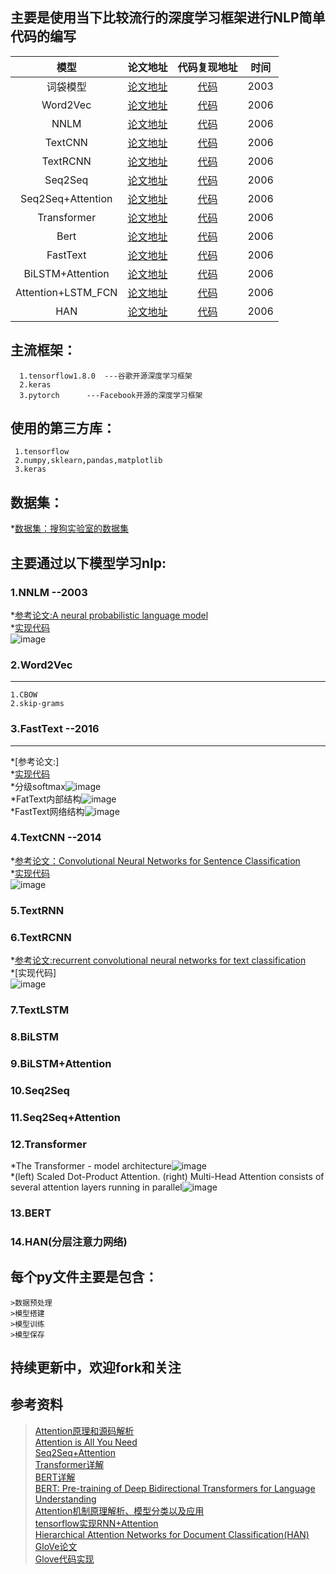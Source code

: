 ## 主要是使用当下比较流行的深度学习框架进行NLP简单代码的编写

| 模型              | 论文地址         |  代码复现地址       |   时间       |
| :----------------:   | :---------------:  | :--------------: | :------------:|
| 词袋模型        |      [论文地址](http://www.baidu.com)      |       [代码](http://www.baidu.com)    |2003    |
| Word2Vec           | [论文地址](http://www.baidu.com)         |   [代码](http://www.baidu.com)       |2006     |
| NNLM           | [论文地址](http://www.baidu.com)         |   [代码](http://www.baidu.com)       |2006     |
| TextCNN           | [论文地址](http://www.baidu.com)         |   [代码](http://www.baidu.com)       |2006     |
| TextRCNN           | [论文地址](http://www.baidu.com)         |   [代码](http://www.baidu.com)       |2006     |
| Seq2Seq           | [论文地址](http://www.baidu.com)         |   [代码](http://www.baidu.com)       |2006     |
| Seq2Seq+Attention           | [论文地址](http://www.baidu.com)         |   [代码](http://www.baidu.com)       |2006     |
| Transformer           | [论文地址](http://www.baidu.com)         |   [代码](http://www.baidu.com)       |2006     |
| Bert           | [论文地址](http://www.baidu.com)         |   [代码](http://www.baidu.com)       |2006     |
| FastText           | [论文地址](http://www.baidu.com)         |   [代码](http://www.baidu.com)       |2006     |
| BiLSTM+Attention           | [论文地址](http://www.baidu.com)         |   [代码](http://www.baidu.com)       |2006     |
| Attention+LSTM_FCN           | [论文地址](http://www.baidu.com)         |   [代码](http://www.baidu.com)       |2006     |
| HAN           | [论文地址](http://www.baidu.com)         |   [代码](http://www.baidu.com)       |2006     |






## 主流框架：

      1.tensorflow1.8.0  ---谷歌开源深度学习框架
      2.keras
      3.pytorch      ---Facebook开源的深度学习框架

## 使用的第三方库：

     1.tensorflow
     2.numpy,sklearn,pandas,matplotlib
     3.keras
## 数据集：
   *[数据集：搜狗实验室的数据集](https://www.sogou.com/labs/resource/cs.php)
   
## 主要通过以下模型学习nlp:

### 1.NNLM  --2003

  *[参考论文:A neural probabilistic language model](http://www.pengjingtian.com/2016/09/17/nnlm/)\
  *[实现代码](https://github.com/jiangzhongkai/NLP_From_Zero_to_One/tree/master/NNLM)\
  ![image](images/nnlm.png)

### 2.Word2Vec 
------
    1.CBOW
    2.skip-grams

### 3.FastText  --2016
-----
  *[参考论文:]\
  *[实现代码](https://github.com/jiangzhongkai/NLP_From_Zero_to_One/tree/master/FastText)\
  *分级softmax![image](images/H-softmax.jpg)\
  *FatText内部结构![image](images/fasttext.jpg)\
  *FastText网络结构![image](images/fasttext_model.jpg)
    

### 4.TextCNN   --2014 

  *[参考论文：Convolutional Neural Networks for Sentence Classification](https://arxiv.org/abs/1408.5882)\
  *[实现代码](https://github.com/jiangzhongkai/NLP_From_Zero_to_One/tree/master/TextCNN)\
  ![image](images/textCNN.jpg)
  
### 5.TextRNN


### 6.TextRCNN

  *[参考论文:recurrent convolutional neural networks for text classification](https://www.aaai.org/ocs/index.php/AAAI/AAAI15/paper/view/9745/9552)\
  *[实现代码]\
  ![image](images/TextRCNN.jpg)
  

### 7.TextLSTM


### 8.BiLSTM


### 9.BiLSTM+Attention


### 10.Seq2Seq


### 11.Seq2Seq+Attention


### 12.Transformer

 *The Transformer - model architecture![image](images/transformer.jpg)\
 *(left) Scaled Dot-Product Attention. (right) Multi-Head Attention consists of several attention layers running in parallel![image](images/tr_dot.jpg)
### 13.BERT 

### 14.HAN(分层注意力网络)
     

## 每个py文件主要是包含：
    >数据预处理
    >模型搭建
    >模型训练
    >模型保存

## 持续更新中，欢迎fork和关注

## 参考资料
   >[Attention原理和源码解析](https://zhuanlan.zhihu.com/p/43493999)\
   >[Attention is All You Need](https://arxiv.org/pdf/1706.03762.pdf)\
   >[Seq2Seq+Attention](https://zhuanlan.zhihu.com/p/40920384)\
   >[Transformer详解](https://zhuanlan.zhihu.com/p/44121378)\
   >[BERT详解](https://zhuanlan.zhihu.com/p/46652512)\
   >[BERT: Pre-training of Deep Bidirectional Transformers for Language Understanding](https://arxiv.org/abs/1810.04805)\
   >[Attention机制原理解析、模型分类以及应用](https://zhuanlan.zhihu.com/p/31547842)\
   >[tensorflow实现RNN+Attention](https://github.com/jiangzhongkai/tf-rnn-attention)\
   >[Hierarchical Attention Networks for Document Classification(HAN)](http://www.aclweb.org/anthology/N16-1174)\
   >[GloVe论文](https://nlp.stanford.edu/pubs/glove.pdf)\
   >[Glove代码实现](https://github.com/maciejkula/glove-python/blob/master/glove/glove.py)



